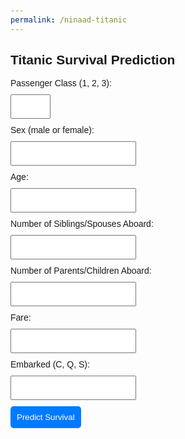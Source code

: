 ```yaml
---
permalink: /ninaad-titanic
---
```


<html lang="en">
<head>
    <meta charset="UTF-8">
    <meta name="viewport" content="width=device-width, initial-scale=1.0">
    <title>Titanic Survival Prediction</title>
    <style>
        body {
            font-family: Arial, sans-serif;
            padding: 20px;
        }
        label, input, button {
            display: block;
            margin: 10px 0;
        }
        input, button {
            padding: 10px;
        }
        button {
            cursor: pointer;
            background-color: #007bff;
            color: white;
            border: none;
            border-radius: 5px;
        }
        button:hover {
            background-color: #0056b3;
        }
        #predictionResult {
            margin-top: 20px;
        }
    </style>
</head>
<body>
    <h2>Titanic Survival Prediction</h2>
    <form id="predictionForm">
        <label for="pclass">Passenger Class (1, 2, 3):</label>
        <input type="number" id="pclass" name="pclass" min="1" max="3" required>
        <label for="sex">Sex (male or female):</label>
        <input type="text" id="sex" name="sex" required>
        <label for="age">Age:</label>
        <input type="number" id="age" name="age" required>
        <label for="sibsp">Number of Siblings/Spouses Aboard:</label>
        <input type="number" id="sibsp" name="sibsp" required>
        <label for="parch">Number of Parents/Children Aboard:</label>
        <input type="number" id="parch" name="parch" required>
        <label for="fare">Fare:</label>
        <input type="number" step="0.01" id="fare" name="fare" required>
        <label for="embarked">Embarked (C, Q, S):</label>
        <input type="text" id="embarked" name="embarked" required>
        <button type="button" onclick="submitForm()">Predict Survival</button>
    </form>
    <div id="predictionResult"></div>
    <script>
        function submitForm() {
            const form = document.getElementById('predictionForm');
            const formData = new FormData(form);

            // Convert form data to a JSON object
            const jsonObject = {};
            formData.forEach((value, key) => { jsonObject[key] = value; });

            // Specify the API URL including the port
            const apiUrl = 'http://127.0.0.1:8057/api/titanic/predict';

            fetch(apiUrl, {
                method: 'POST',
                headers: {
                    'Content-Type': 'application/json',
                },
                body: JSON.stringify(jsonObject),
            })
            .then(response => response.json())
            .then(data => {
                document.getElementById('predictionResult').innerHTML = `DT Probability: ${data['DT Probability']}, LogReg Probability: ${data['LogReg Probability']}`;
            })
            .catch((error) => {
                console.error('Error:', error);
                document.getElementById('predictionResult').innerHTML = 'Error making prediction.';
            });
        }
    </script>
</body>
</html>
